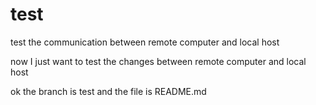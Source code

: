 # test
test the communication between remote computer and local host

now I just want to test the changes between remote computer and local host

ok the branch is test and the file is README.md
